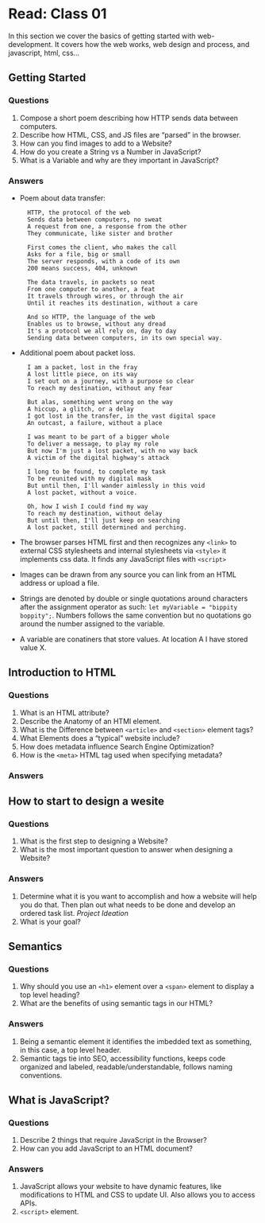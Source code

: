 # Read: Class 01

In this section we cover the basics of getting started with web-development. It covers how the web works, web design and process, and javascript, html, css...

## Getting Started

### Questions

1. Compose a short poem describing how HTTP sends data between computers.
2. Describe how HTML, CSS, and JS files are “parsed” in the browser.
3. How can you find images to add to a Website?
4. How do you create a String vs a Number in JavaScript?
5. What is a Variable and why are they important in JavaScript?

### Answers

- Poem about data transfer:

        HTTP, the protocol of the web
        Sends data between computers, no sweat
        A request from one, a response from the other
        They communicate, like sister and brother

        First comes the client, who makes the call
        Asks for a file, big or small
        The server responds, with a code of its own
        200 means success, 404, unknown

        The data travels, in packets so neat
        From one computer to another, a feat
        It travels through wires, or through the air
        Until it reaches its destination, without a care

        And so HTTP, the language of the web
        Enables us to browse, without any dread
        It's a protocol we all rely on, day to day
        Sending data between computers, in its own special way.

- Additional poem about packet loss.

        I am a packet, lost in the fray
        A lost little piece, on its way
        I set out on a journey, with a purpose so clear
        To reach my destination, without any fear

        But alas, something went wrong on the way
        A hiccup, a glitch, or a delay
        I got lost in the transfer, in the vast digital space
        An outcast, a failure, without a place

        I was meant to be part of a bigger whole
        To deliver a message, to play my role
        But now I'm just a lost packet, with no way back
        A victim of the digital highway's attack

        I long to be found, to complete my task
        To be reunited with my digital mask
        But until then, I'll wander aimlessly in this void
        A lost packet, without a voice.

        Oh, how I wish I could find my way
        To reach my destination, without delay
        But until then, I'll just keep on searching
        A lost packet, still determined and perching.

- The browser parses HTML first and then recognizes any `<link>` to external CSS stylesheets and internal stylesheets via `<style>` it implements css data. It finds any JavaScript files with `<script>`

- Images can be drawn from any source you can link from an HTML address or upload a file.

- Strings are denoted by double or single quotations around characters after the assignment operator as such: `let myVariable = "bippity boppity";`. Numbers follows the same convention but no quotations go around the number assigned to the variable.

- A variable are conatiners that store values. At location A I have stored value X.

## Introduction to HTML

### Questions

1. What is an HTML attribute?
2. Describe the Anatomy of an HTMl element.
3. What is the Difference between `<article>` and `<section>` element tags?
4. What Elements does a “typical” website include?
5. How does metadata influence Search Engine Optimization?
6. How is the `<meta>` HTML tag used when specifying metadata?

### Answers

## How to start to design a wesite

### Questions

1. What is the first step to designing a Website?
2. What is the most important question to answer when designing a Website?

### Answers

1. Determine what it is you want to accomplish and how a website will help you do that. Then plan out what needs to be done and develop an ordered task list. *Project Ideation*
2. What is your goal?

## Semantics

### Questions

1. Why should you use an `<h1>` element over a `<span>` element to display a top level heading?
2. What are the benefits of using semantic tags in our HTML?

### Answers

1. Being a semantic element it identifies the imbedded text as something, in this case, a top level header.
2. Semantic tags tie into SEO, accessibility functions, keeps code organized and labeled, readable/understandable, follows naming conventions.

## What is JavaScript?

### Questions

1. Describe 2 things that require JavaScript in the Browser?
2. How can you add JavaScript to an HTML document?

### Answers

1. JavaScript allows your website to have dynamic features, like modifications to HTML and CSS to update UI. Also allows you to access APIs.
2. `<script>` element.